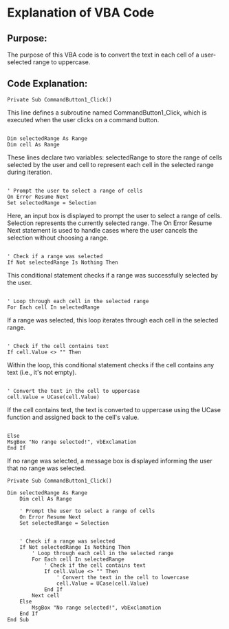 # Explanation of VBA Code

## Purpose:
The purpose of this VBA code is to convert the text in each cell of a user-selected range to uppercase.

## Code Explanation:

```vba
Private Sub CommandButton1_Click()
```
This line defines a subroutine named CommandButton1_Click, which is executed when the user clicks on a command button.

```vba

Dim selectedRange As Range
Dim cell As Range
```
These lines declare two variables: selectedRange to store the range of cells selected by the user and cell to represent each cell in the selected range during iteration.

```vba

' Prompt the user to select a range of cells
On Error Resume Next
Set selectedRange = Selection
```
Here, an input box is displayed to prompt the user to select a range of cells. Selection represents the currently selected range. The On Error Resume Next statement is used to handle cases where the user cancels the selection without choosing a range.

```vba

' Check if a range was selected
If Not selectedRange Is Nothing Then
```
This conditional statement checks if a range was successfully selected by the user.

```vba

' Loop through each cell in the selected range
For Each cell In selectedRange
```
If a range was selected, this loop iterates through each cell in the selected range.

```vba

' Check if the cell contains text
If cell.Value <> "" Then
```
Within the loop, this conditional statement checks if the cell contains any text (i.e., it's not empty).

```vba

' Convert the text in the cell to uppercase
cell.Value = UCase(cell.Value)
```
If the cell contains text, the text is converted to uppercase using the UCase function and assigned back to the cell's value.

```vba

Else
MsgBox "No range selected!", vbExclamation
End If
```
If no range was selected, a message box is displayed informing the user that no range was selected.



```VB
Private Sub CommandButton1_Click()
    
Dim selectedRange As Range
    Dim cell As Range
    
    ' Prompt the user to select a range of cells
    On Error Resume Next
    Set selectedRange = Selection
    
    
    ' Check if a range was selected
    If Not selectedRange Is Nothing Then
        ' Loop through each cell in the selected range
        For Each cell In selectedRange
            ' Check if the cell contains text
            If cell.Value <> "" Then
                ' Convert the text in the cell to lowercase
                cell.Value = UCase(cell.Value)
            End If
        Next cell
    Else
        MsgBox "No range selected!", vbExclamation
    End If
End Sub


```